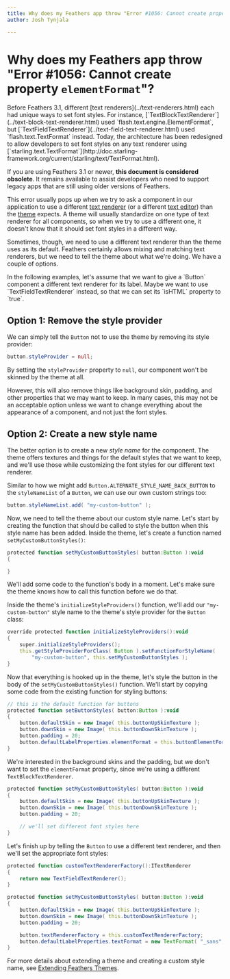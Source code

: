 ```yaml
---
title: Why does my Feathers app throw "Error #1056: Cannot create property elementFormat"?  
author: Josh Tynjala

---
```

# Why does my Feathers app throw "Error #1056: Cannot create property `elementFormat`"?

<aside class="info">Before Feathers 3.1, different [text renderers](../text-renderers.html) each had unique ways to set font styles. For instance, [`TextBlockTextRenderer`](../text-block-text-renderer.html) used `flash.text.engine.ElementFormat`, but [`TextFieldTextRenderer`](../text-field-text-renderer.html) used `flash.text.TextFormat` instead. Today, the architecture has been redesigned to allow developers to set font styles on any text renderer using [`starling.text.TextFormat`](http://doc.starling-framework.org/current/starling/text/TextFormat.html).

If you are using Feathers 3.1 or newer, **this document is considered obsolete**. It remains available to assist developers who need to support legacy apps that are still using older versions of Feathers.</aside>

This error usually pops up when we try to ask a component in our application to use a different [text renderer](../text-renderers.html) (or a different [text editor](../text-editors.html)) than the [theme](../themes.html) expects. A theme will usually standardize on one type of text renderer for all components, so when we try to use a different one, it doesn't know that it should set font styles in a different way.

Sometimes, though, we need to use a different text renderer than the theme uses as its default. Feathers certainly allows mixing and matching text renderers, but we need to tell the theme about what we're doing. We have a couple of options.

<aside class="info">In the following examples, let's assume that we want to give a `Button` component a different text renderer for its label. Maybe we want to use `TextFieldTextRenderer` instead, so that we can set its `isHTML` property to `true`.</aside>

## Option 1: Remove the style provider

We can simply tell the `Button` not to use the theme by removing its style provider:

``` actionscript
button.styleProvider = null;
```

By setting the `styleProvider` property to `null`, our component won't be skinned by the theme at all.

However, this will also remove things like background skin, padding, and other properties that we may want to keep. In many cases, this may not be an acceptable option unless we want to change everything about the appearance of a component, and not just the font styles.

## Option 2: Create a new style name

The better option is to create a new *style name* for the component. The theme offers textures and things for the default styles that we want to keep, and we'll use those while customizing the font styles for our different text renderer.

Similar to how we might add `Button.ALTERNATE_STYLE_NAME_BACK_BUTTON` to the `styleNameList` of a `Button`, we can use our own custom strings too:

``` actionscript
button.styleNameList.add( "my-custom-button" );
```

Now, we need to tell the theme about our custom style name. Let's start by creating the function that should be called to style the button when this style name has been added. Inside the theme, let's create a function named `setMyCustomButtonStyles()`:

``` actionscript
protected function setMyCustomButtonStyles( button:Button ):void
{

}
```

We'll add some code to the function's body in a moment. Let's make sure the theme knows how to call this function before we do that.

Inside the theme's `initializeStyleProviders()` function, we'll add our `"my-custom-button"` style name to the theme's style provider for the `Button` class:

``` actionscript
override protected function initializeStyleProviders():void
{
	super.initializeStyleProviders();
	this.getStyleProviderForClass( Button ).setFunctionForStyleName(
		"my-custom-button", this.setMyCustomButtonStyles );
}
```

Now that everything is hooked up in the theme, let's style the button in the body of the `setMyCustomButtonStyles()` function. We'll start by copying some code from the existing function for styling buttons:

``` actionscript
// this is the default function for buttons
protected function setButtonStyles( button:Button ):void
{
	button.defaultSkin = new Image( this.buttonUpSkinTexture );
	button.downSkin = new Image( this.buttonDownSkinTexture );
	button.padding = 20;
	button.defaultLabelProperties.elementFormat = this.buttonElementFormat;
}
```

We're interested in the background skins and the padding, but we don't want to set the `elementFormat` property, since we're using a different `TextBlockTextRenderer`.

``` actionscript
protected function setMyCustomButtonStyles( button:Button ):void
{
	button.defaultSkin = new Image( this.buttonUpSkinTexture );
	button.downSkin = new Image( this.buttonDownSkinTexture );
	button.padding = 20;

	// we'll set different font styles here
}
```

Let's finish up by telling the `Button` to use a different text renderer, and then we'll set the appropriate font styles:

``` actionscript
protected function customTextRendererFactory():ITextRenderer
{
	return new TextFieldTextRenderer();
}

protected function setMyCustomButtonStyles( button:Button ):void
{
	button.defaultSkin = new Image( this.buttonUpSkinTexture );
	button.downSkin = new Image( this.buttonDownSkinTexture );
	button.padding = 20;

	button.textRendererFactory = this.customTextRendererFactory;
	button.defaultLabelProperties.textFormat = new TextFormat( "_sans", 20, 0x000000 );
}
```

For more details about extending a theme and creating a custom style name, see [Extending Feathers Themes](../extending-themes.html).
